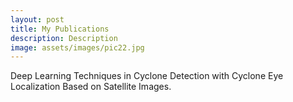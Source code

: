 ```yaml
---
layout: post
title: My Publications
description: Description
image: assets/images/pic22.jpg
---
```


Deep Learning Techniques in Cyclone Detection with Cyclone Eye Localization Based on Satellite Images.